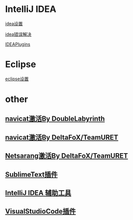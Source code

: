 # IntelliJ IDEA
[idea设置](idea%E8%AE%BE%E7%BD%AE.md)

[idea错误解决](idea%E9%94%99%E8%AF%AF%E8%A7%A3%E5%86%B3.md)

[IDEAPlugins](IDEAPlugins.md)

# Eclipse
[eclipse设置](eclipse设置.md)

# other

## [navicat激活By DoubleLabyrinth](https://github.com/DoubleLabyrinth/navicat-keygen)

## [navicat激活By DeltaFoX/TeamURET](https://dfox.it/DeFconX/tags/navicat/)

## [Netsarang激活By DeltaFoX/TeamURET](https://dfox.it/DeFconX/tags/xmanager/)

## [SublimeText插件](/IDE/SublimeText插件.md)

## [IntelliJ IDEA 辅助工具](https://github.com/mrshawnho/ideaagent)

## [VisualStudioCode插件](/IDE/VisualStudioCodePlugins.md)
